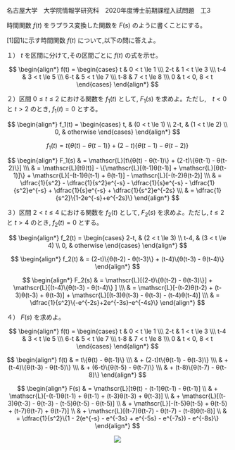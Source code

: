 名古屋大学　大学院情報学研究科　2020年度博士前期課程入試問題　工3

時間関数 $f(t)$ をラプラス変換した関数を $F(s)$ のように書くことにする。

\[1]図1に示す時間関数 $f(t)$ について,以下の問に答えよ。

１） $t$ を区間に分けて,その区間ごとに $f(t)$ の式を示せ。

$$
    \begin{align*}
        f(t) = \begin{cases} t & 0 < t \le 1 \\\ 2-t & 1 < t \le 3 \\\ t-4 & 3 < t \le 5 \\\ 6-t & 5 < t \le 7 \\\ t-8 & 7 < t \le 8 \\\ 0 & t < 0, 8 < t \end{cases}
    \end{align*}
$$

２）区間 $0 \le t \le 2$ における関数を $f_1(t)$ として, $F_1(s)$ を求めよ。ただし,　$t < 0$ と $t > 2$ のとき, $f_1(t)=0$ とする。

$$
    \begin{align*}
        f_1(t) = \begin{cases} t, & (0 < t \le 1) \\ 2-t, & (1 < t \le 2) \\ 0, & otherwise \end{cases}
    \end{align*}
$$

$$
    f_1(t) = t\{θ(t) - θ(t-1)\} + (2-t)\{θ(t-1) - θ(t-2)\}
$$

$$
    \begin{align*}
        F_1(s) & = \mathscr{L}[t\{θ(t) - θ(t-1)\} + (2-t)\{θ(t-1) - θ(t-2)\}] \\\ & = \mathscr{L}[tθ(t)] - \{\mathscr{L}[(t-1)θ(t-1)] + \mathscr{L}[θ(t-1)]\} + \mathscr{L}[-(t-1)θ(t-1) + θ(t-1)] - \mathscr{L}[-(t-2)θ(t-2)] \\\ & = \dfrac{1}{s^2} - \dfrac{1}{s^2}e^{-s} - \dfrac{1}{s}e^{-s} - \dfrac{1}{s^2}e^{-s} + \dfrac{1}{s}e^{-s} + \dfrac{1}{s^2}e^{-2s} \\\ & = \dfrac{1}{s^2}\{1-2e^{-s}+e^{-2s}\}
    \end{align*}
$$

３）区間 $2 < t \le 4$ における関数を $f_2(t)$ として, $F_2(s)$ を求めよ。ただし, $t \le 2$ と $t > 4$ のとき, $f_2(t)=0$ とする。

$$
    \begin{align*}
        f_2(t) = \begin{cases} 2-t, & (2 < t \le 3) \\ t-4, & (3 < t \le 4) \\ 0, & otherwise \end{cases}
    \end{align*}
$$

$$
    \begin{align*}
        f_2(t) & = (2-t)\{θ(t-2) - θ(t-3)\} + (t-4)\{θ(t-3) - θ(t-4)\} 
    \end{align*}
$$

$$
    \begin{align*}
        F_2(s) & = \mathscr{L}[(2-t)\{θ(t-2) - θ(t-3)\}] + \mathscr{L}[(t-4)\{θ(t-3) - θ(t-4)\} ] \\\ & = \mathscr{L}[-(t-2)θ(t-2) + (t-3)θ(t-3) + θ(t-3)] + \mathscr{L}[(t-3)θ(t-3) - θ(t-3) - (t-4)θ(t-4)] \\\ & = \dfrac{1}{s^2}\{-e^{-2s}+2e^{-3s}-e^{-4s}\}
    \end{align*}
$$

４） $F(s)$ を求めよ。

$$
    \begin{align*}
        f(t) = \begin{cases} t & 0 < t \le 1 \\\ 2-t & 1 < t \le 3 \\\ t-4 & 3 < t \le 5 \\\ 6-t & 5 < t \le 7 \\\ t-8 & 7 < t \le 8 \\\ 0 & t < 0, 8 < t \end{cases}
    \end{align*}
$$


$$
    \begin{align*}
        f(t) & = t\{θ(t) - θ(t-1)\} \\\ & +  (2-t)t\{θ(t-1) - θ(t-3)\}  \\\ & +  (t-4)\{θ(t-3) - θ(t-5)\} \\\ & + (6-t)\{θ(t-5) - θ(t-7)\} \\\ & + (t-8)\{θ(t-7) - θ(t-8)\}
    \end{align*}
$$

$$
    \begin{align*}
        F(s) & = \mathscr{L}[tθ(t) - (t-1)θ(t-1) - θ(t-1)] \\
             & + \mathscr{L}[-(t-1)θ(t-1) + θ(t-1) + (t-3)θ(t-3) + θ(t-3)] \\
             & + \mathscr{L}[(t-3)θ(t-3) - θ(t-3) - (t-5)θ(t-5) - θ(t-5)] \\
             & + \mathscr{L}[-(t-5)θ(t-5) + θ(t-5) + (t-7)θ(t-7) + θ(t-7)] \\
             & + \mathscr{L}[(t-7)θ(t-7) - θ(t-7) - (t-8)θ(t-8)] \\
             & = \dfrac{1}{s^2}\{1 - 2(e^{-s} - e^{-3s} + e^{-5s} - e^{-7s}) - e^{-8s}\}
    \end{align*}
$$

<p align="center">
    <img src="https://gcdnb.pbrd.co/images/yz2PHJ8PDGRP.png?o=1"/>
</p>

